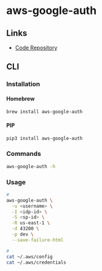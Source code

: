# aws-google-auth

## Links

- [Code Repository](https://github.com/cevoaustralia/aws-google-auth)

## CLI

### Installation

#### Homebrew

```sh
brew install aws-google-auth
```

#### PIP

```sh
pip3 install aws-google-auth
```

### Commands

```sh
aws-google-auth -h
```

### Usage

```sh
#
aws-google-auth \
  -u <username> \
  -I <idp-id> \
  -S <sp-id> \
  -R us-east-1 \
  -d 43200 \
  -p dev \
  --save-failure-html

#
cat ~/.aws/config
cat ~/.aws/credentials
```
